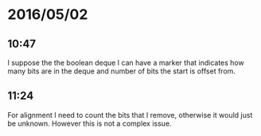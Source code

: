 # 2016/05/02

## 10:47

I suppose the the boolean deque I can have a marker that indicates how many
bits are in the deque and number of bits the start is offset from.

## 11:24

For alignment I need to count the bits that I remove, otherwise it would just
be unknown. However this is not a complex issue.

